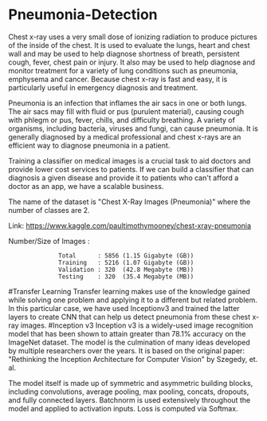 # Pneumonia-Detection

Chest x-ray uses a very small dose of ionizing radiation to produce pictures of the inside of the chest. It is used to evaluate the lungs, heart and chest wall and may be used to help diagnose shortness of breath, persistent cough, fever, chest pain or injury. It also may be used to help diagnose and monitor treatment for a variety of lung conditions such as pneumonia, emphysema and cancer. Because chest x-ray is fast and easy, it is particularly useful in emergency diagnosis and treatment.

Pneumonia is an infection that inflames the air sacs in one or both lungs. The air sacs may fill with fluid or pus (purulent material), causing cough with phlegm or pus, fever, chills, and difficulty breathing. A variety of organisms, including bacteria, viruses and fungi, can cause pneumonia. It is generally diagnosed by a medical professional and chest x-rays are an efficient way to diagnose pneumonia in a patient.

Training a classifier on medical images is a crucial task to aid doctors and provide lower cost services to patients. If we can build a classifier that can diagnosis a given disease and provide it to patients who can't afford a doctor as an app, we have a scalable business.

The name of the dataset is "Chest X-Ray Images (Pneumonia)" where the number of classes are 2.

Link: https://www.kaggle.com/paultimothymooney/chest-xray-pneumonia

Number/Size of Images :

                  Total      : 5856 (1.15 Gigabyte (GB))
                  Training   : 5216 (1.07 Gigabyte (GB))
                  Validation : 320  (42.8 Megabyte (MB))
                  Testing    : 320  (35.4 Megabyte (MB))
#Transfer Learning Transfer learning makes use of the knowledge gained while solving one problem and applying it to a different but related problem. In this particular case, we have used Inceptionv3 and trained the latter layers to create CNN that can help us detect pneumonia from these chest x-ray images. #Inception v3 Inception v3 is a widely-used image recognition model that has been shown to attain greater than 78.1% accuracy on the ImageNet dataset. The model is the culmination of many ideas developed by multiple researchers over the years. It is based on the original paper: "Rethinking the Inception Architecture for Computer Vision" by Szegedy, et. al.

The model itself is made up of symmetric and asymmetric building blocks, including convolutions, average pooling, max pooling, concats, dropouts, and fully connected layers. Batchnorm is used extensively throughout the model and applied to activation inputs. Loss is computed via Softmax.
